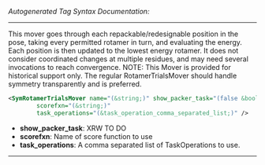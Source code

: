 <!-- THIS IS AN AUTOGENERATED FILE: Don't edit it directly, instead change the schema definition in the code itself. -->

_Autogenerated Tag Syntax Documentation:_

---
This mover goes through each repackable/redesignable position in the pose, taking every permitted rotamer in turn, and evaluating the energy. Each position is then updated to the lowest energy rotamer. It does not consider coordinated changes at multiple residues, and may need several invocations to reach convergence.
NOTE: This Mover is provided for historical support only. The regular RotamerTrialsMover should handle symmetry transparently and is preferred.

```xml
<SymRotamerTrialsMover name="(&string;)" show_packer_task="(false &bool;)"
        scorefxn="(&string;)"
        task_operations="(&task_operation_comma_separated_list;)" />
```

-   **show_packer_task**: XRW TO DO
-   **scorefxn**: Name of score function to use
-   **task_operations**: A comma separated list of TaskOperations to use.

---
